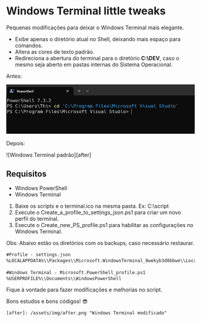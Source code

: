 # Windows Terminal little tweaks

Pequenas modificações para deixar o Windows Terminal mais elegante.

- Exibe apenas o diretório atual no Shell, deixando mais espaço para comandos.
- Altera as cores de texto padrão.
- Redireciona a abertura do terminal para o diretório **C:\DEV**, caso o mesmo seja aberto em pastas internas do Sistema Operacional.

Antes:

![Windows Terminal tweak][before]

Depois:

![Windows Terminal padrão][after]

## Requisitos

- Windows PowerShell
- Windows Terminal

1. Baixe os scripts e o terminal.ico na mesma pasta. Ex: C:\script
2. Execute o Create_a_profile_to_settings_json.ps1 para criar um novo perfil do terminal.
3. Execute o Create_new_PS_profile.ps1 para habilitar as configurações no Windows Terminal.

Obs: Abaixo estão os diretórios com os backups, caso necessário restaurar.

```shell
#Profile - settings.json
%LOCALAPPDATA%\\Packages\\Microsoft.WindowsTerminal_8wekyb3d8bbwe\\LocalState\

#Windows Terminal - Microsoft.PowerShell_profile.ps1
%USERPROFILE%\\Documents\\WindowsPowerShell
```

Fique à vontade para fazer modificações e melhorias no script.

Bons estudos e bons códigos! :sunglasses:

<!-- LINKS -->

    [after]: /assets/img/after.png "Windows Terminal modificado"

[before]: /assets/img/before.png "Windows Terminal padrão"
